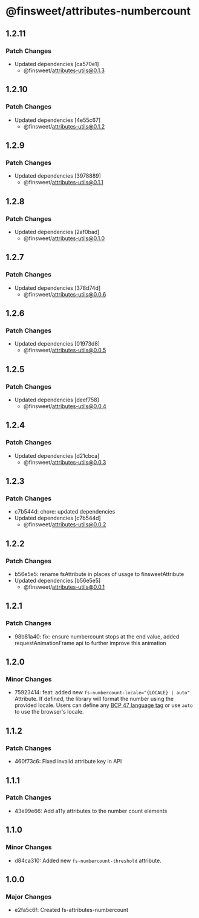 # @finsweet/attributes-numbercount

## 1.2.11

### Patch Changes

- Updated dependencies [ca570e1]
  - @finsweet/attributes-utils@0.1.3

## 1.2.10

### Patch Changes

- Updated dependencies [4e55c67]
  - @finsweet/attributes-utils@0.1.2

## 1.2.9

### Patch Changes

- Updated dependencies [3978889]
  - @finsweet/attributes-utils@0.1.1

## 1.2.8

### Patch Changes

- Updated dependencies [2af0bad]
  - @finsweet/attributes-utils@0.1.0

## 1.2.7

### Patch Changes

- Updated dependencies [378d74d]
  - @finsweet/attributes-utils@0.0.6

## 1.2.6

### Patch Changes

- Updated dependencies [01973d8]
  - @finsweet/attributes-utils@0.0.5

## 1.2.5

### Patch Changes

- Updated dependencies [deef758]
  - @finsweet/attributes-utils@0.0.4

## 1.2.4

### Patch Changes

- Updated dependencies [d21cbca]
  - @finsweet/attributes-utils@0.0.3

## 1.2.3

### Patch Changes

- c7b544d: chore: updated dependencies
- Updated dependencies [c7b544d]
  - @finsweet/attributes-utils@0.0.2

## 1.2.2

### Patch Changes

- b56e5e5: rename fsAttribute in places of usage to finsweetAttribute
- Updated dependencies [b56e5e5]
  - @finsweet/attributes-utils@0.0.1

## 1.2.1

### Patch Changes

- 98b81a40: fix: ensure numbercount stops at the end value, added requestAnimationFrame api to further improve this animation

## 1.2.0

### Minor Changes

- 75923414: feat: added new `fs-numbercount-locale="{LOCALE} | auto"` Attribute.
  If defined, the library will format the number using the provided locale.
  Users can define any [BCP 47 language tag](https://www.techonthenet.com/js/language_tags.php) or use `auto` to use the browser's locale.

## 1.1.2

### Patch Changes

- 460f73c6: Fixed invalid attribute key in API

## 1.1.1

### Patch Changes

- 43e99e66: Add a11y attributes to the number count elements

## 1.1.0

### Minor Changes

- d84ca310: Added new `fs-numbercount-threshold` attribute.

## 1.0.0

### Major Changes

- e2fa5c6f: Created fs-attributes-numbercount
